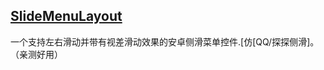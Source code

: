 ## [SlideMenuLayout](https://github.com/JingYeoh/SlideMenuLayout)

一个支持左右滑动并带有视差滑动效果的安卓侧滑菜单控件.[仿[QQ/探探侧滑]。（亲测好用）







